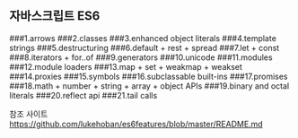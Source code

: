 ## 자바스크립트 ES6

###1.arrows
###2.classes
###3.enhanced object literals
###4.template strings
###5.destructuring
###6.default + rest + spread
###7.let + const
###8.iterators + for..of
###9.generators
###10.unicode
###11.modules
###12.module loaders
###13.map + set + weakmap + weakset
###14.proxies
###15.symbols
###16.subclassable built-ins
###17.promises
###18.math + number + string + array + object APIs
###19.binary and octal literals
###20.reflect api
###21.tail calls

참조 사이트  
https://github.com/lukehoban/es6features/blob/master/README.md